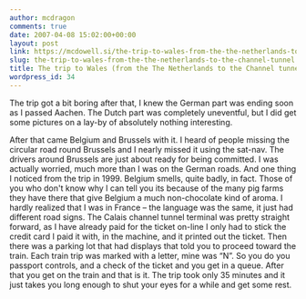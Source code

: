 ```yaml
---
author: mcdragon
comments: true
date: 2007-04-08 15:02:00+00:00
layout: post
link: https://mcdowell.si/the-trip-to-wales-from-the-the-netherlands-to-the-channel-tunnel-34.html
slug: the-trip-to-wales-from-the-the-netherlands-to-the-channel-tunnel
title: The trip to Wales (from the The Netherlands to the Channel tunnel)
wordpress_id: 34
---
```


The trip got a bit boring after that, I knew the German part was ending soon as I passed Aachen. The Dutch part was completely uneventful, but I did get some pictures on a lay-by of absolutely nothing interesting.

After that came Belgium and Brussels with it. I heard of people missing the circular road round Brussels and I nearly missed it using the sat-nav. The drivers around Brussels are just about ready for being committed. I was actually worried, much more than I was on the German roads. And one thing I noticed from the trip in 1999. Belgium smells, quite badly, in fact. Those of you who don't know why I can tell you its because of the many pig farms they have there that give Belgium a much non-chocolate kind of aroma.
I hardly realized that I was in France – the language was the same, it just had different road signs. The Calais channel tunnel terminal was pretty straight forward, as I have already paid for the ticket on-line I only had to stick the credit card I paid it with, in the machine, and it printed out the ticket. Then there was a parking lot that had displays that told you to proceed toward the train. Each train trip was marked with a letter, mine was “N”. So you do you passport controls, and a check of the ticket and you get in a queue. After that you get on the train and that is it. The trip took only 35 minutes and it just takes you long enough to shut your eyes for a while and get some rest.

